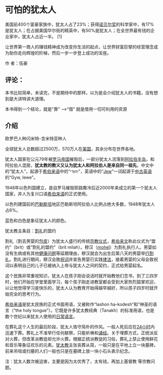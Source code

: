# 可怕的犹太人

美国前400个富豪家族中，犹太人占了23%；获得[诺贝尔奖](https://baike.baidu.com/item/诺贝尔奖/187878?fromModule=lemma_inlink)的科学家中，有17%是犹太人；在占据美国华尔街的精英中，有50%是犹太人；在全世界最有钱的企业家中，犹太人占近一半。 [1] 

让世界第一商人的赚钱精神成为改变你生活的起点，让世界财富巨擘的经营理念成为助你走向辉煌的阶梯，然后一步一步登上成功的宝座。

作  者：伍豪

## 评论：

本书比较简单，未读完，不是期待中的那样。以为是会介绍犹太人的书籍，没有想到是大讲特讲大道理。

本书得到一个结论，就是"靠" -->“借”  就是借用一切可利用的资源

## 介绍

欧罗巴人种闪米特-含米特亚种人

全球犹太人总数超过2500万，570万人在[美国](https://baike.baidu.com/item/美国/125486?fromModule=lemma_inlink)，其余分布在世界各地。

犹太人国家在公元79年被[罗马帝国](https://baike.baidu.com/item/罗马帝国/3059?fromModule=lemma_inlink)摧毁后，一部分犹太人流落到[阿拉伯半岛](https://baike.baidu.com/item/阿拉伯半岛/362118?fromModule=lemma_inlink)，和阿拉伯人混居，**犹太教的教义又认为犹太人和阿拉伯人是来自同一祖先**。中文中的“犹太人”，起源于[希伯来语](https://baike.baidu.com/item/希伯来语/2612441?fromModule=lemma_inlink)中的“יְהוּדִי”，英语中的“[Jew](https://baike.baidu.com/item/Jew/8941607?fromModule=lemma_inlink)”一词起源于[中古英语](https://baike.baidu.com/item/中古英语/9130478?fromModule=lemma_inlink)的“Gyw, Iewe”。

1948年以色列国建立，是自罗马摧毁耶路撒冷后近2000年来成立的第一个犹太人国家，并人为复兴口语[希伯来语](https://baike.baidu.com/item/希伯来语?fromModule=lemma_inlink)的正式使用。

以色列建国前的[巴勒斯坦](https://baike.baidu.com/item/巴勒斯坦?fromModule=lemma_inlink)地区巴勒斯坦阿拉伯人比例占绝大多数，1948年犹太人占6%。

蓝色和白色是象征犹太人的颜色。

犹太教主条目：[割礼](https://baike.baidu.com/item/割礼?fromModule=lemma_inlink)的盟约

割礼（割去男婴的[包皮](https://baike.baidu.com/item/包皮/992367?fromModule=lemma_inlink)）为犹太人盛行的传统[宗教仪式](https://baike.baidu.com/item/宗教仪式/1904200?fromModule=lemma_inlink)，[希伯来文](https://baike.baidu.com/item/希伯来文/2693520?fromModule=lemma_inlink)称此仪式为“盟约”（brit）或“割礼的盟约”（brit milah）。穆汉（[mohel](https://baike.baidu.com/item/mohel/53684922?fromModule=lemma_inlink)）为割礼执行人。男婴如没有生病或有其他[健康问题](https://baike.baidu.com/item/健康问题/18985435?fromModule=lemma_inlink)等延期理由，穆汉就会为出生后第八天的男婴举[行割礼](https://baike.baidu.com/item/行割礼/15847256?fromModule=lemma_inlink)。割礼进行期间，穆汉会致[祝词](https://baike.baidu.com/item/祝词/6509760?fromModule=lemma_inlink)并宣告男婴已实践[律法](https://baike.baidu.com/item/律法/8663250?fromModule=lemma_inlink)，接着男婴的父母会致祝词以表明自己的儿子已被纳入上帝与犹太人之间的契约，正式给男婴起名。

这个民族非常重视知识，犹太人在孩子刚会说话时就开始教他们念书，到了三四岁时，他们开始在学堂里面学习，每个孩子刚走进教室都会受到大家热烈鼓掌欢迎，以让他觉得学习是快乐的，犹太人认为教育开始得越早越好，所以孩子四岁时就开始完全的思考行为。

[希伯来语](https://baike.baidu.com/item/希伯来语?fromModule=lemma_inlink)是犹太民族的正式书面用语，又被称作“lashon ha-kodesh”和“神圣的语言（“the holy tongue”）。它既是许多犹太教经典（Tanakh）的标准用语，也是数个世纪以来犹太人使用的[日常语言](https://baike.baidu.com/item/日常语言/19210038?fromModule=lemma_inlink)。

在葬礼这个人生的最后阶段，犹太人恪守简朴的作风。一般人死后应在[24小时](https://baike.baidu.com/item/24小时/16973685?fromModule=lemma_inlink)内迅速下葬。葬礼上不准举行任何献祭，只能祈祷和[诵经](https://baike.baidu.com/item/诵经/2550185?fromModule=lemma_inlink)。关于埋葬方式，正统派反对火葬，但改革派教徒却允许火葬。根据正统派教徒的习俗，葬礼上禁止使用鲜花和音乐等象征欢乐的元素。[犹太教](https://baike.baidu.com/item/犹太教/88496?fromModule=lemma_inlink)主张丧葬从简，一般只是在平地上立一块墓碑，前来吊唁或扫墓的人们一般也只是在墓碑上放一块小石头表示纪念。

注：犹太人数次被迫害，主要是因为太优秀了，太有钱，再加上基督教 等宗教问题。